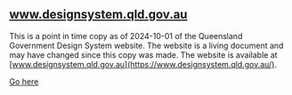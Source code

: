 ## www.designsystem.qld.gov.au

This is a point in time copy as of 2024-10-01 of the Queensland Government Design System website. The website is a living document and may have changed since this copy was made. The website is available at [www.designsystem.qld.gov.au](https://www.designsystem.qld.gov.au/).

[Go here](./www.designsystem.qld.gov.au/index.html)
